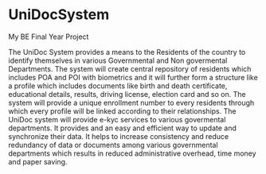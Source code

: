 # UniDocSystem
My BE Final Year Project


The UniDoc System provides a means to the Residents of the country to identify themselves in various Governmental and Non govermental Departments. The system will create central repository of residents which includes POA and POI with biometrics and it will further form a structure like a profile which includes documents like birth and death certificate, educational details, results, driving license, election card and so on. The system will provide a unique enrollment number to every residents through which every profile will be linked according to their relationships. The UniDoc system will provide e-kyc services to various govermental departments. It provides and an easy and efficient way to update and synchronize their data. It helps to increase consistency and reduce redundancy of data or documents among various governmental departments which results in reduced administrative overhead, time money and paper saving.
